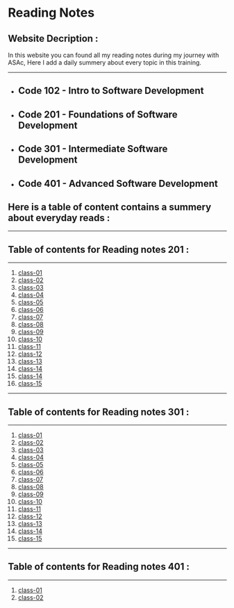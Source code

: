 # Reading Notes

## Website Decription  :


In this website you can found all my reading notes during my journey with ASAc, Here I add a daily summery about every topic in this training.

---
* ## Code 102 - Intro to Software Development
* ## Code 201 - Foundations of Software Development
* ## Code 301 - Intermediate Software Development
* ## Code 401 - Advanced Software Development



## **Here is a table of content contains a summery about everyday reads :**

---
## Table of contents for Reading notes 201 :
---

1. [class-01](https://balqeesalfasatlah.github.io/reading-notes201/class-01)
2. [class-02](https://balqeesalfasatlah.github.io/reading-notes201/class-02)
3. [class-03](https://balqeesalfasatlah.github.io/reading-notes201/class-03)
4. [class-04](https://balqeesalfasatlah.github.io/reading-notes201/class-04)
5. [class-05](https://balqeesalfasatlah.github.io/reading-notes201/class-05)
6. [class-06](https://balqeesalfasatlah.github.io/reading-notes201/class-06)
7. [class-07](https://balqeesalfasatlah.github.io/reading-notes201/class-07)
8. [class-08](https://balqeesalfasatlah.github.io/reading-notes201/class-08)
9. [class-09](https://balqeesalfasatlah.github.io/reading-notes201/class-09)
10. [class-10](https://balqeesalfasatlah.github.io/reading-notes201/class-10)
11. [class-11](https://balqeesalfasatlah.github.io/reading-notes201/class-11)
12. [class-12](https://balqeesalfasatlah.github.io/reading-notes201/class-12)
13. [class-13](https://balqeesalfasatlah.github.io/reading-notes201/class-13)
14. [class-14](https://balqeesalfasatlah.github.io/reading-notes201/class-14)
14. [class-14](https://balqeesalfasatlah.github.io/reading-notes201/class-14b)
15. [class-15](https://balqeesalfasatlah.github.io/reading-notes201/class-15)
---

## Table of contents for Reading notes 301 :
---

1. [class-01](https://balqeesalfasatlah.github.io/reading-301/class-01)
2. [class-02](https://balqeesalfasatlah.github.io/reading-301/class-02)
3. [class-03](https://balqeesalfasatlah.github.io/reading-301/class-03)
4. [class-04](https://balqeesalfasatlah.github.io/reading-301/class-04)
5. [class-05](https://balqeesalfasatlah.github.io/reading-301/class-05)
6. [class-06](https://balqeesalfasatlah.github.io/reading-301/class-06)
7. [class-07](https://balqeesalfasatlah.github.io/reading-301/class-07)
8. [class-08](https://balqeesalfasatlah.github.io/reading-301/class-08)
9. [class-09](https://balqeesalfasatlah.github.io/reading-301/class-09)
10. [class-10](https://balqeesalfasatlah.github.io/reading-301/class-10)
11. [class-11](https://balqeesalfasatlah.github.io/reading-301/class-11)
12. [class-12](https://balqeesalfasatlah.github.io/reading-301/class-12)
13. [class-13](https://balqeesalfasatlah.github.io/reading-301/class-13)
14. [class-14](https://balqeesalfasatlah.github.io/reading-301/class-14)
15. [class-15](https://balqeesalfasatlah.github.io/reading-301/class-15)

---
## Table of contents for Reading notes 401 :
---

1. [class-01](https://balqeesalfasatlah.github.io/reading-notes401/class-01)
2. [class-02](https://balqeesalfasatlah.github.io/reading-notes401/class-02)
